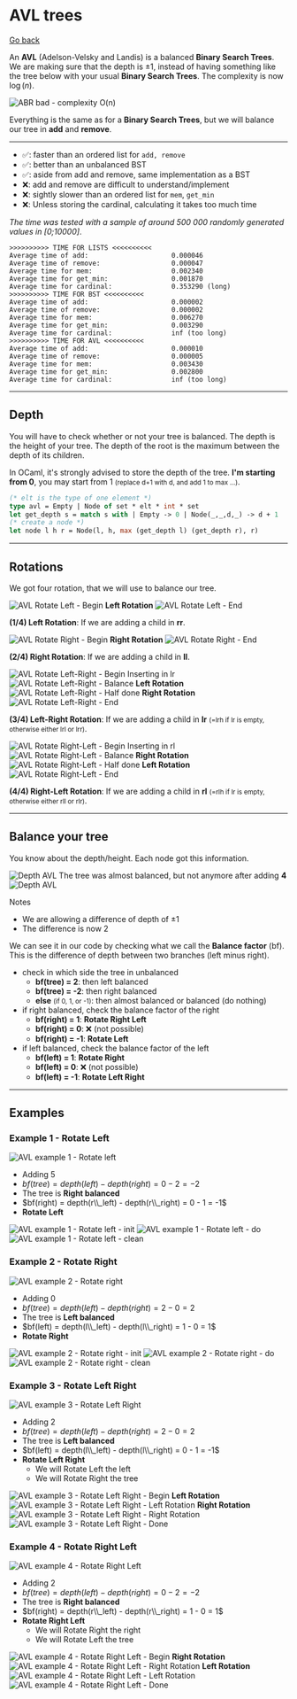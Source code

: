 # AVL trees

[Go back](../index.md#data-structures)

An **AVL** (Adelson-Velsky and Landis) is a balanced **Binary Search Trees**. We are making sure that the depth is $\pm 1$, instead of having something like the tree below with your usual **Binary Search Trees**. The complexity is now $\log{(n)}$.

![ABR bad - complexity O(n)](images/abr_bad.png)

Everything is the same as for a **Binary Search Trees**, but we will balance our tree in **add** and **remove**.

<hr class="sr">

* ✅: faster than an ordered list for `add, remove`
* ✅: better than an unbalanced BST
* ✅: aside from add and remove, same implementation as a BST
* ❌: add and remove are difficult to understand/implement
* ❌: sightly slower than an ordered list for `mem`, `get_min`
* ❌: Unless storing the cardinal, calculating it takes too much time

*The time was tested with a sample of around 500 000 randomly generated values in [0;10000]*.

```none
>>>>>>>>>> TIME FOR LISTS <<<<<<<<<<
Average time of add:                     0.000046
Average time of remove:                  0.000047
Average time for mem:                    0.002340
Average time for get_min:                0.001870
Average time for cardinal:               0.353290 (long)
>>>>>>>>>> TIME FOR BST <<<<<<<<<<
Average time of add:                     0.000002
Average time of remove:                  0.000002
Average time for mem:                    0.006270
Average time for get_min:                0.003290
Average time for cardinal:               inf (too long)
>>>>>>>>>> TIME FOR AVL <<<<<<<<<<
Average time of add:                     0.000010
Average time of remove:                  0.000005
Average time for mem:                    0.003430
Average time for get_min:                0.002800
Average time for cardinal:               inf (too long)
```

<hr class="sl">

## Depth

You will have to check whether or not your tree is balanced. The depth is the height of your tree. The depth of the root is the maximum between the depth of its children.

In OCaml, it's strongly advised to store the depth of the tree. **I'm starting from 0**, you may start from 1 <small>(replace d+1 with d, and add 1 to max ...)</small>.

```ocaml
(* elt is the type of one element *)
type avl = Empty | Node of set * elt * int * set
let get_depth s = match s with | Empty -> 0 | Node(_,_,d,_) -> d + 1
(* create a node *)
let node l h r = Node(l, h, max (get_depth l) (get_depth r), r)
```

<hr class="sr">

## Rotations

We got four rotation, that we will use to balance our tree.

<div class="row mx-0 justify-content-center"><div class="col-4  border border-dark me-3">

[comment]: <> ([h [l] [rh [rl] [rr]] ])
[comment]: <> ([rh [h [l] [rl]] [rr] ])

![AVL Rotate Left - Begin](images/avl/rotate_l_1.png)
**Left Rotation**
![AVL Rotate Left - End](images/avl/rotate_l_2.png)

**(1/4) Left Rotation**: If we are adding a child in **rr**.
</div><div class="col-4 border border-dark">

[comment]: <> ([h [lh [ll] [lr]] [r]])
[comment]: <> ([lh [ll] [h [lr] [r]]])  

![AVL Rotate Right - Begin](images/avl/rotate_r_1.png)
**Right Rotation**
![AVL Rotate Right - End](images/avl/rotate_r_2.png)

**(2/4) Right Rotation**: If we are adding a child in **ll**.
</div></div>

<div class="p-3 border border-dark mt-3">

[comment]: <> ([h [lh [ll] [lrh [lrl] [lrr]]] [r]])
[comment]: <> ([h [lrh [lh [ll] [lrl]] [lrr]] [r]])
[comment]: <> ([lrh [lh [ll] [lrl]] [h [lrr] [r]]])

![AVL Rotate Left-Right - Begin](images/avl/rotate_r_1.png)
Inserting in lr
![AVL Rotate Left-Right - Balance](images/avl/rotate_lr_1.png)
**Left Rotation**
![AVL Rotate Left-Right - Half done](images/avl/rotate_lr_2.png)
**Right Rotation**
![AVL Rotate Left-Right - End](images/avl/rotate_lr_3.png)

**(3/4) Left-Right Rotation**: If we are adding a child in **lr** <small>(=lrh if lr is empty, otherwise either lrl or lrr)</small>.
</div>

<div class="p-3 border border-dark mt-3">

[comment]: <> ([h [l] [rh [rlh [rll] [rlr]] [rr]]])
[comment]: <> ([h [l] [rlh [rll] [rh [rlr] [rr]]]])
[comment]: <> ([rlh [h [l] [rll]] [rh [rlr] [rr]]])

![AVL Rotate Right-Left - Begin](images/avl/rotate_l_1.png)
Inserting in rl
![AVL Rotate Right-Left - Balance](images/avl/rotate_rl_1.png)
**Right Rotation**
![AVL Rotate Right-Left - Half done](images/avl/rotate_rl_2.png)
**Left Rotation**
![AVL Rotate Right-Left - End](images/avl/rotate_rl_3.png)

**(4/4) Right-Left Rotation**: If we are adding a child in **rl**
<small>(=rlh if lr is empty, otherwise either rll or rlr)</small>.
</div>

<hr class="sl">

## Balance your tree

You know about the depth/height. Each node got this information.

![Depth AVL](images/avl/rotate_depth_2.png)
The tree was almost balanced, but not anymore after adding **4**
![Depth AVL](images/avl/rotate_depth.png)

Notes

* We are allowing a difference of depth of $\pm 1$
* The difference is now 2

We can see it in our code by checking what we call the **Balance factor** (bf). This is the difference of depth between two branches (left minus right).

* check in which side the tree in unbalanced
  * **bf(tree) = 2**: then left balanced
  * **bf(tree) = -2**: then right balanced
  * **else** <small>(if 0, 1, or -1)</small>: then almost balanced or balanced (do nothing)
* if right balanced, check the balance factor of the right
  * **bf(right) = 1**: **Rotate Right Left**
  * **bf(right) = 0**: ❌ (not possible)
  * **bf(right) = -1**: **Rotate Left**
* if left balanced, check the balance factor of the left
  * **bf(left) = 1**: **Rotate Right**
  * **bf(left) = 0**: ❌ (not possible)
  * **bf(left) = -1**: **Rotate Left Right**

<hr class="sr">

## Examples

### Example 1 - Rotate Left

<div class="row justify-content-center mx-0"><div class="col-4">

[comment]: <> (["1" ["0"] ["3" ["2"] ["4" [Empty] ["5"]]]])

![AVL example 1 - Rotate left](images/avl/example/ex1_1.png)
</div><div class="col-6">

* Adding 5
* $bf(tree) = depth(left) - depth(right) = 0 - 2 = -2$
* The tree is **Right balanced**
* $bf(right) = depth(r\\_left) - depth(r\\_right) = 0 - 1 = -1$
* **Rotate Left**
</div></div>

[comment]: <> (["h=1" ["l=0"] ["rh=3" ["rl=2"] ["rr=4" [Empty] ["5"]]]])
[comment]: <> (["rh=3" ["h=1" ["l=0"] ["rl=2"]] ["rr=4" [Empty] ["5"]]])
[comment]: <> (["3" ["1" ["0"] ["2"]] ["4" [Empty] ["5"]]])

![AVL example 1 - Rotate left - init](images/avl/example/ex1_2.png)
![AVL example 1 - Rotate left - do](images/avl/example/ex1_3.png)
![AVL example 1 - Rotate left - clean](images/avl/example/ex1_4.png)

### Example 2 - Rotate Right

<div class="row justify-content-center mx-0"><div class="col-4">

[comment]: <> (["4" ["2" ["1" ["0"] [Empty]] ["3"]] ["5"]])

![AVL example 2 - Rotate right](images/avl/example/ex2_1.png)
</div><div class="col-6">

* Adding 0
* $bf(tree) = depth(left) - depth(right) = 2 - 0 = 2$
* The tree is **Left balanced**
* $bf(left) = depth(l\\_left) - depth(l\\_right) = 1 - 0 = 1$
* **Rotate Right**
</div></div>

[comment]: <> (["h=4" ["lh=2" ["ll=1" ["0"] [Empty]] ["lr=3"]] ["r=5"]])
[comment]: <> (["lh=2" ["ll=1" ["0"] ["Empty"]] ["h=4" ["lr=3"] ["r=5"]]])
[comment]: <> (["2" ["1" ["0"] ["Empty"]] ["4" ["3"] ["5"]]])

![AVL example 2 - Rotate right - init](images/avl/example/ex2_2.png)
![AVL example 2 - Rotate right - do](images/avl/example/ex2_3.png)
![AVL example 2 - Rotate right - clean](images/avl/example/ex2_4.png)

### Example 3 - Rotate Left Right

<div class="row justify-content-center mx-0"><div class="col-4">

[comment]: <> (["4" ["1" ["0"] ["3" ["2"] ["Empty"]]] ["5"]])

![AVL example 3 - Rotate Left Right](images/avl/example/ex3_1.png)
</div><div class="col-6">

* Adding 2
* $bf(tree) = depth(left) - depth(right) = 2 - 0 = 2$
* The tree is **Left balanced**
* $bf(left) = depth(l\\_left) - depth(l\\_right) = 0 - 1 = -1$
* **Rotate Left Right**
  * We will Rotate Left the left
  * We will Rotate Right the tree
</div></div>

[comment]: <> (["h=4" ["lh=1" ["ll=0"] ["lrh=3" ["lrl=2"] ["lrr=Empty"]]] ["r=5"]])
[comment]: <> (["h=4" ["lrh=3" ["lh=1" ["ll=0"] ["lrl=2"]] ["lrr=Empty"]] ["r=5"]])
[comment]: <> (["lrh=3" ["lh=1" ["ll=0"] ["lrl=2"]] ["h=4" ["lrr=Empty"] ["r=5"]]])
[comment]: <> (["3" ["1" ["0"] ["2"]] ["4" ["Empty"] ["5"]]])

![AVL example 3 - Rotate Left Right - Begin](images/avl/example/ex3_2.png)
**Left Rotation**
![AVL example 3 - Rotate Left Right - Left Rotation](images/avl/example/ex3_3.png)
**Right Rotation**
![AVL example 3 - Rotate Left Right - Right Rotation](images/avl/example/ex3_4.png)
![AVL example 3 - Rotate Left Right - Done](images/avl/example/ex3_5.png)

### Example 4 - Rotate Right Left

<div class="row justify-content-center mx-0"><div class="col-4">

[comment]: <> (["1" ["0"] ["4" ["3" ["2"] ["Empty"]] ["5"] ]])

![AVL example 4 - Rotate Right Left](images/avl/example/ex4_1.png)
</div><div class="col-6">

* Adding 2
* $bf(tree) = depth(left) - depth(right) = 0 - 2 = -2$
* The tree is **Right balanced**
* $bf(right) = depth(r\\_left) - depth(r\\_right) = 1 - 0 = 1$
* **Rotate Right Left**
  * We will Rotate Right the right
  * We will Rotate Left the tree
</div></div>

[comment]: <> (["h=1" ["l=0"] ["rh=4" ["rlh=3" ["rll=2"] ["rlr=Empty"]] ["rr=5"] ]])
[comment]: <> (["h=1" ["l=0"] ["rlh=3" ["rll=2"] ["rh=4" ["rlr=Empty"] ["rr=5"]]]])
[comment]: <> (["rlh=3" ["h=1" ["l=0"] ["rll=2"]] ["rh=4"["rlr=Empty"] ["rr=5"]]])
[comment]: <> (["3" ["1" ["0"] ["2"]] ["4"["Empty"] ["5"]]])

![AVL example 4 - Rotate Right Left - Begin](images/avl/example/ex4_2.png)
**Right Rotation**
![AVL example 4 - Rotate Right Left - Right Rotation](images/avl/example/ex4_4.png)
**Left Rotation**
![AVL example 4 - Rotate Right Left - Left Rotation](images/avl/example/ex4_3.png)
![AVL example 4 - Rotate Right Left - Done](images/avl/example/ex4_5.png)